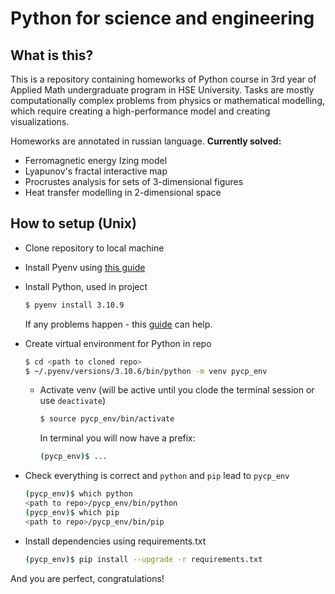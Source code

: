 # Python for science and engineering
## What is this?
This is a repository containing homeworks of Python course in 3rd year of Applied Math undergraduate program in HSE University.
Tasks are mostly computationally complex problems from physics or mathematical modelling, which require creating a high-performance model and creating visualizations.

Homeworks are annotated in russian language.
**Currently solved:**
- Ferromagnetic energy Izing model
- Lyapunov's fractal interactive map
- Procrustes analysis for sets of 3-dimensional figures
- Heat transfer modelling in 2-dimensional space

## How to setup (Unix)
- Clone repository to local machine
- Install Pyenv using [this guide](https://github.com/pyenv/pyenv#installation)
- Install Python, used in project
  ```bash
  $ pyenv install 3.10.9
  ```
  If any problems happen - this [guide](https://github.com/pyenv/pyenv/wiki/Common-build-problems) can help.
- Create virtual environment for Python in repo
  ```bash
  $ cd <path to cloned repo>
  $ ~/.pyenv/versions/3.10.6/bin/python -m venv pycp_env
  ```
  - Activate venv (will be active until you clode the terminal session or use `deactivate`)
    ```bash
    $ source pycp_env/bin/activate
    ```  
    In terminal you will now have a prefix:
    ```bash
    (pycp_env)$ ...
    ```

- Check everything is correct and `python` and `pip` lead to `pycp_env`
    ```bash
    (pycp_env)$ which python
    <path to repo>/pycp_env/bin/python
    (pycp_env)$ which pip
    <path to repo>/pycp_env/bin/pip
    ```
- Install dependencies using requirements.txt
  ```bash
  (pycp_env)$ pip install --upgrade -r requirements.txt
  ```
And you are perfect, congratulations!
